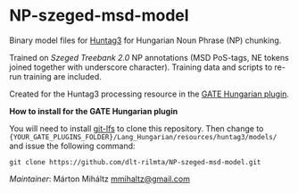 # NP-szeged-msd-model

Binary model files for [Huntag3](https://github.com/ppke-nlpg/HunTag3) for Hungarian Noun Phrase (NP) chunking.

Trained on *Szeged Treebank 2.0* NP annotations (MSD PoS-tags, NE tokens joined together with underscore character). Training data and scripts to re-run training are included.

Created for the Huntag3 processing resource in the [GATE Hungarian plugin](https://github.com/dlt-rilmta/hunlp-GATE).

**How to install for the GATE Hungarian plugin**

You will need to install [git-lfs](https://git-lfs.github.com/) to clone this repository. Then change to `{YOUR_GATE_PLUGINS_FOLDER}/Lang_Hungarian/resources/huntag3/models/` and issue the following command:

```git clone https://github.com/dlt-rilmta/NP-szeged-msd-model.git```

*Maintainer*: Márton Miháltz <mmihaltz@gmail.com>
